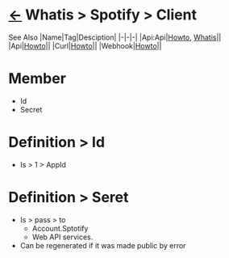 # [&larr;][Back_Readme] Whatis > Spotify > Client
See Also
|Name|Tag|Desciption|
|-|-|-|
|Api:Api|[Howto][Api_Api_Howto], [Whatis][Api_Api_Whatis]||
|Api|[Howto][Api_Howto]||
|Curl|[Howto][Curl_Howto]||
|Webhook|[Howto][Webhook_Whatis]||
<br>

# Member
- Id
- Secret

# Definition > Id
- Is > 1 > AppId
# Definition > Seret
- Is > pass > to
  - Account.Sptotify
  - Web API services.
- Can be regenerated if it was made public by error  


[//]: #(Reference)
[Back_Readme]:           ./readme.md         "List > Whatis"
[Api_Howto]:             ../howto/api_howto.md         "Howt > Manage > Api"
[Api_Api_Howto]:         ../../../topic/api/howto/api_howto.md         "Howt > Manage > Api"
[Api_Api_Whatis]:        ../../../topic/api/whatis/api_whatis.md         "Whatis > 1 > Api"
[Curl_Howto]:            ../../../topic/curl/howto/curl_howto.md         "Howt > Manage > Curl"
[Webhook_Whatis]:        ../../../topic/webhook/whatis/webhook_whatis.md         "Whatis > Webhook > Curl"
[Credential_Whatis]:     Tod         "Whatis > 1 > Credential"
